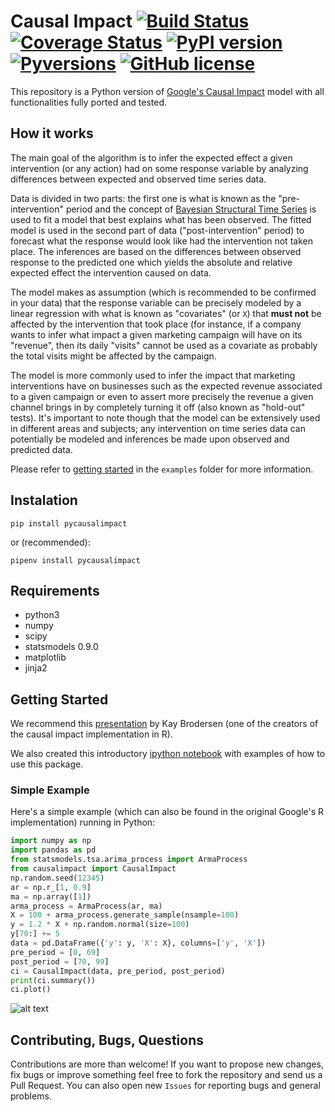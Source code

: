 # Causal Impact [![Build Status](https://travis-ci.com/dafiti/causalimpact.svg?branch=master)](https://travis-ci.com/dafiti/causalimpact) [![Coverage Status](https://coveralls.io/repos/github/dafiti/causalimpact/badge.svg?branch=master)](https://coveralls.io/github/dafiti/causalimpact?branch=master) [![PyPI version](https://badge.fury.io/py/pycausalimpact.svg)](https://badge.fury.io/py/pycausalimpact) [![Pyversions](https://img.shields.io/pypi/pyversions/pycausalimpact.svg)](https://pypi.python.org/pypi/pycausalimpact) [![GitHub license](https://img.shields.io/github/license/dafiti/causalimpact.svg)](https://github.com/dafiti/causalimpact/blob/master/LICENSE)

This repository is a Python version of [Google's Causal Impact](https://github.com/google/CausalImpact) model with all functionalities fully ported and tested.

## How it works
The main goal of the algorithm is to infer  the expected effect a given intervention (or any action) had on some response variable by analyzing differences between expected and observed time series data.

Data is divided in two parts: the first one is what is known as the "pre-intervention" period and the concept of [Bayesian Structural Time Series](https://en.wikipedia.org/wiki/Bayesian_structural_time_series)  is used to fit a model that best explains what has been observed. The fitted model is used in the second part of data ("post-intervention" period) to forecast what the response would look like had the intervention not taken place. The inferences are based on the differences between observed response to the predicted one which yields the absolute and relative expected effect the intervention caused on data.

The model makes as assumption (which is recommended to be confirmed in your data) that the response variable can be precisely modeled by a linear regression with what is known as "covariates" (or `X`) that **must not** be affected by the intervention that took place (for instance, if a company wants to infer what impact a given marketing campaign will have on its "revenue", then its daily "visits" cannot be used as a covariate as probably the total visits might be affected by the campaign. 

The model is more commonly used to infer the impact that marketing interventions have on businesses such as the expected revenue associated to a given campaign or even to assert more precisely the revenue a given channel brings in by completely turning it off (also known as "hold-out" tests). It's important to note though that the model can be extensively used in different areas and subjects; any intervention on time series data can potentially be modeled and inferences be made upon observed and predicted data.

Please refer to <a href=http://nbviewer.jupyter.org/github/dafiti/causalimpact/blob/master/examples/getting_started.ipynb>getting started</a> in the `examples` folder for more information.

## Instalation

    pip install pycausalimpact

or (recommended):

    pipenv install pycausalimpact

## Requirements

 - python3
 - numpy
 - scipy
 - statsmodels 0.9.0
 - matplotlib
 - jinja2

## Getting Started
We recommend this [presentation](https://www.youtube.com/watch?v=GTgZfCltMm8) by Kay Brodersen (one of the creators of the causal impact implementation in R).

We also created this introductory [ipython notebook](http://nbviewer.jupyter.org/github/dafiti/causalimpact/blob/master/examples/getting_started.ipynb) with examples of how to use this package.

### Simple Example
Here's a simple example (which can also be found in the original Google's R implementation) running in Python:

```python
import numpy as np
import pandas as pd
from statsmodels.tsa.arima_process import ArmaProcess
from causalimpact import CausalImpact
np.random.seed(12345)
ar = np.r_[1, 0.9]
ma = np.array([1])
arma_process = ArmaProcess(ar, ma)
X = 100 + arma_process.generate_sample(nsample=100)
y = 1.2 * X + np.random.normal(size=100)
y[70:] += 5
data = pd.DataFrame({'y': y, 'X': X}, columns=['y', 'X'])
pre_period = [0, 69]
post_period = [70, 99]
ci = CausalImpact(data, pre_period, post_period)
print(ci.summary())
ci.plot()
```

![alt text](https://raw.githubusercontent.com/dafiti/causalimpact/master/examples/ci_plot.png)

## Contributing, Bugs, Questions
Contributions are more than welcome! If you want to propose new changes, fix bugs or improve something feel free to fork the repository and send us a Pull Request. You can also open new `Issues` for reporting bugs and general problems.
